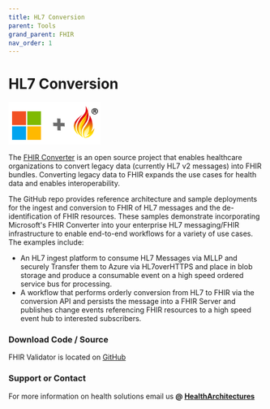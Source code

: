 ```yaml
---
title: HL7 Conversion
parent: Tools
grand_parent: FHIR
nav_order: 1
---
```


# HL7 Conversion 

![Microsoft and FHIR](/assets/images/msftfhir.png)

The [FHIR Converter](https://github.com/microsoft/FHIR-Converter) is an open source project that enables healthcare organizations to convert legacy data (currently HL7 v2 messages) into FHIR bundles. Converting legacy data to FHIR expands the use cases for health data and enables interoperability.

The GitHub repo provides reference architecture and sample deployments for the ingest and conversion to FHIR of HL7 messages and the de-identification of FHIR resources. These samples demonstrate incorporating Microsoft's FHIR Converter into your enterprise HL7 messaging/FHIR infrastructure to enable end-to-end workflows for a variety of use cases. The examples include:
- An HL7 ingest platform to consume HL7 Messages via MLLP and securely Transfer them to Azure via HL7overHTTPS and place in blob storage and produce a consumable event on a high speed ordered service bus for processing.
- A workflow that performs orderly conversion from HL7 to FHIR via the conversion API and persists the message into a FHIR Server and publishes change events referencing FHIR resources to a high speed event hub to interested subscribers.

### Download Code / Source 
FHIR Validator is located on [GitHub](https://github.com/microsoft/health-architectures/tree/master/HL7Conversion)

### Support or Contact

For more information on health solutions email us **@ <a href="mailto:HealthArchitectures@microsoft.com">HealthArchitectures</a>**